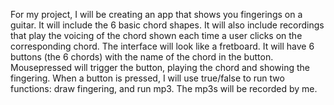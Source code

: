 For my project, I will be creating an app that shows you fingerings on a guitar. It will include the 6 basic chord shapes. It will also include recordings that play the voicing of the chord shown each time a user clicks on the corresponding chord. 
The interface will look like a fretboard. It will have 6 buttons (the 6 chords) with the name of the chord in the button. Mousepressed will trigger the button, playing the chord and showing the fingering. When a button is pressed, I will use true/false to run two functions: draw fingering, and run mp3. The mp3s will be recorded by me. 